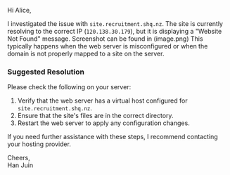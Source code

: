 Hi Alice,

I investigated the issue with `site.recruitment.shq.nz`. 
The site is currently resolving to the correct IP (`120.138.30.179`), but it is displaying a "Website Not Found" message. Screenshot can be found in (image.png)
This typically happens when the web server is misconfigured or when the domain is not properly mapped to a site on the server.
  
### Suggested Resolution
Please check the following on your server:
1. Verify that the web server has a virtual host configured for `site.recruitment.shq.nz`.
2. Ensure that the site's files are in the correct directory.
3. Restart the web server to apply any configuration changes.

If you need further assistance with these steps, I recommend contacting your hosting provider.

Cheers,  
Han Juin
